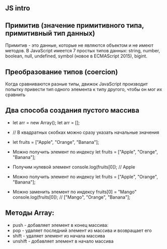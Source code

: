## JS intro

## Примитив (значение примитивного типа, примитивный тип данных)
Примитив - это данные, которые не являются объектом и не имеют методов. В JavaScript имеется 7 простых типов данных: string, number, boolean, null, undefined, symbol (новое в ECMAScript 2015), bigint.

##  Преобразование типов (coercion)
Когда сравниваются разные типы, движок JavaScript производит попытку привести тип одного элемента к типу другого, чтобы он мог их сравнить

## Два способа создания пустого массива
  -  let arr = new Array();
   let arr = [];
   - // В квадратных скобках можно сразу указать начальные значения
   - let fruits = ["Apple", "Orange", "Banana"];

- Можно получить элемент по индексу
let fruits = ["Apple", "Orange", "Banana"];
- Получим нулевой элемент
console.log(fruits[0]); // Apple

- Можно получить элемент по индексу
let fruits = ["Apple", "Orange", "Banana"];
-  Можно заменить элемент по индексу
fruits[0] = "Mango"
console.log(fruits[0]); // ["Mango", "Orange", "Banana"];

## Методы Array:
- push - добавляет элемент в конец массива:
- pop - удаляет последний элемент из массива и возвращает его
- shift - удаляет элемент из начала массива
- unshift - добавляет элемент в начало массива

